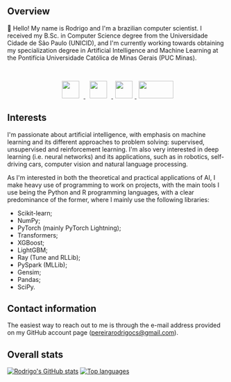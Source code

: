 ## Overview

:wave: Hello! My name is Rodrigo and I'm a brazilian computer scientist. I received my B.Sc. in Computer Science degree from the Universidade Cidade de São Paulo (UNICID), and I'm currently working towards obtaining my specialization degree in Artificial Intelligence and Machine Learning at the Pontifícia Universidade Católica de Minas Gerais (PUC Minas).

<br>

<p align="center">
  <a href="mailto:pereirarodrigocs@gmail.com">
     <img src="https://upload.wikimedia.org/wikipedia/commons/thumb/7/7e/Gmail_icon_%282020%29.svg/512px-Gmail_icon_%282020%29.svg.png" hspace="10" width=40 height=40>
  </a>
  <a href="https://www.linkedin.com/in/rpereiracruz/">
     <img src="https://image.flaticon.com/icons/png/512/174/174857.png" hspace="10" width=40 height=40>
  </a>
  <a href="https://www.kaggle.com/rpereiracruz">
    <img src="https://cdn4.iconfinder.com/data/icons/logos-and-brands/512/189_Kaggle_logo_logos-512.png" hspace="5" width=40 height=40>
  </a>
  <a href="https://pereirarodrigo.github.io/">
    <img src="https://d33wubrfki0l68.cloudfront.net/c46e79a0fa1ac84a19590094353f9c45d7bc7270/7381f/images/articles/github-logo.png" hspace="5" width=80 height=40>
  </a>
</p>

## Interests

I'm passionate about artificial intelligence, with emphasis on machine learning and its different approaches to problem solving: supervised, unsupervised and reinforcement learning. I'm also very interested in deep learning (i.e. neural networks) and its applications, such as in robotics, self-driving cars, computer vision and natural language processing.

As I'm interested in both the theoretical and practical applications of AI, I make heavy use of programming to work on projects, with the main tools I use being the Python and R programming languages, with a clear predominance of the former, where I mainly use the following libraries:

* Scikit-learn;
* NumPy;
* PyTorch (mainly PyTorch Lightning);
* Transformers;
* XGBoost;
* LightGBM;
* Ray (Tune and RLLib);
* PySpark (MLLib);
* Gensim;
* Pandas;
* SciPy. 

## Contact information

The easiest way to reach out to me is through the e-mail address provided on my GitHub account page (pereirarodrigocs@gmail.com).

## Overall stats

[![Rodrigo's GitHub stats](https://github-readme-stats.vercel.app/api?username=pereirarodrigo)](https://github.com/pereirarodrigo/github-readme-stats)
[![Top languages](https://github-readme-stats.vercel.app/api/top-langs/?username=pereirarodrigo&hide=html,css&layout=compact)](https://github.com/pereirarodrigo/github-readme-stats)
<!--
**pereirarodrigo/pereirarodrigo** is a ✨ _special_ ✨ repository because its `README.md` (this file) appears on your GitHub profile.


